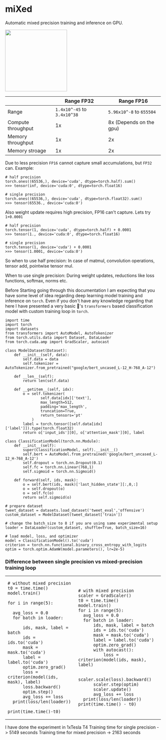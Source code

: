 # miXed

Automatic mixed precision training and inference on GPU. 

<img src="https://imgur.com/xIPuhut.png" height=200>

|                        | Range FP32                  | Range FP16               |
|------------------------|-----------------------------|--------------------------|
|  Range                 | `1.4x10^-45` to `3.4x10^38` | `5.96x10^-8` to `655504` |
|  Compute throughput    | 1x                          | 8x (Depends on the gpu)  |
|  Memory throughput     | 1x                          | 2x                       |
|  Memory stroage        | 1x                          | 2x                       |

Due to less precision `FP16` cannot capture small accumulations, but `FP32` can.
Example:
```python3
# half precision
torch.ones((65536,), device='cuda', dtype=torch.half).sum()
>>> tensor(inf, device='cuda:0', dtype=torch.float16) 

# single precision
torch.ones((65536,), device='cuda', dtype=torch.float32).sum()
>>> tensor(65536., device='cuda:0')
```

Also weight update requires high precision, FP16 can't capture. Lets try `1+0.0001`
```python3 
# half precision
torch.tensor(1, device='cuda', dtype=torch.half) + 0.0001
>>> tensor(1., device='cuda:0', dtype=torch.float16)

# single precision
torch.tensor(1, device='cuda') + 0.0001
>>> tensor(1.0001, device='cuda:0')
```
So when to use half precision:
In case of matmul, convolution operations, tensor add, pointwise tensor mul.

When to use single precision:
During weight updates, reductions like loss functions, softmax, norms etc.


Before Starting going through this documentation I am expecting that you have some level of idea regarding deep learning model training and inference on `torch`. Even if you don't have any knowledge regarding that here I have presented a very basic 🤗's `transformers` based classification model with custom training loop in `torch`.

```python3
import time
import torch
import datasets
from transformers import AutoModel, AutoTokenizer
from torch.utils.data import Dataset, DataLoader
from torch.cuda.amp import GradScaler, autocast

class ModelDataset(Dataset):
    def __init__(self, data):
        self.data = data
        self.tokenizer = AutoTokenizer.from_pretrained("google/bert_uncased_L-12_H-768_A-12")

    def __len__(self):
        return len(self.data)

    def __getitem__(self, idx):
        o = self.tokenizer(
                self.data[idx]['text'], 
                max_length=512, 
                padding='max_length', 
                truncation=True, 
                return_tensors='pt'
            )
        label = torch.tensor([self.data[idx]['label']]).type(torch.float32)
        return o['input_ids'][0], o['attention_mask'][0], label

class ClassificationModel(torch.nn.Module):
    def __init__(self):
        super(ClassificationModel, self).__init__()
        self.bert = AutoModel.from_pretrained('google/bert_uncased_L-12_H-768_A-12') 
        self.dropout = torch.nn.Dropout(0.1)
        self.fc = torch.nn.Linear(768,1)
        self.sigmoid = torch.nn.Sigmoid()

    def forward(self, ids, mask): 
        o = self.bert(ids, mask)['last_hidden_state'][:,0,:]
        o = self.dropout(o)
        o = self.fc(o)
        return self.sigmoid(o)
    
# prepare dataset    
tweet_dataset = datasets.load_dataset('tweet_eval','offensive')
custom_dataset = ModelDataset(tweet_dataset['train'])
 
# change the batch_size to 8 if you are using same experimental setup
loader = DataLoader(custom_dataset, shuffle=True, batch_size=16)

# load model, loss, and optimizer
model = ClassificationModel().to('cuda')
criterion = torch.nn.functional.binary_cross_entropy_with_logits
optim = torch.optim.AdamW(model.parameters(), lr=2e-5)
```

### Difference between single precision vs mixed-precision training loop

<table>
<tr>
<td>

  ```python3
# without mixed precision
t0 = time.time()
model.train()
  
for i in range(5):
  
    avg_loss = 0.0
    for batch in loader:
  
        ids, mask, label = batch
        ids = ids.to('cuda')
        mask = mask.to('cuda')
        label = label.to('cuda')
        optim.zero_grad()
        loss = criterion(model(ids, mask), label)
        loss.backward()
        optim.step()
        avg_loss += loss
    print(loss/len(loader))
  
print(time.time()-t0)
  ```
</td>
<td>

  ```python3
# with mixed precision
scaler = GradScaler()
t0 = time.time()
model.train()
for i in range(5):
    avg_loss = 0.0
    for batch in loader:
        ids, mask, label = batch
        ids = ids.to('cuda')
        mask = mask.to('cuda')
        label = label.to('cuda')
        optim.zero_grad()
        with autocast():
            loss = criterion(model(ids, mask), label)

        scaler.scale(loss).backward()
        scaler.step(optim)
        scaler.update()
        avg_loss += loss
    print(loss/len(loader))
print(time.time() - t0)
  ```
</td>
</tr>
</table>

I have done the experiment in 1xTesla T4
Training time for single precision -> 5149 seconds
Training time for mixed precision -> 2163 seconds
